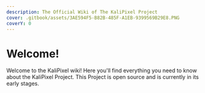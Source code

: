 ```yaml
---
description: The Official Wiki of The KaliPixel Project
cover: .gitbook/assets/3AE594F5-B82B-485F-A1EB-9399569B29E8.PNG
coverY: 0
---
```


# Welcome!

Welcome to the KaliPixel wiki! Here you'll find everything you need to know about the KaliPixel Project. This Project is open source and is currently in its early stages.
